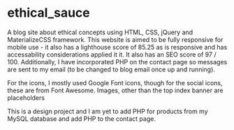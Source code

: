 # ethical_sauce
A blog site about ethical concepts using HTML, CSS, jQuery and MaterializeCSS framework. This website is aimed to be fully responsive for mobile use - it also has a lighthouse score of 85.25 as is responsive and has accessability considerations applied it it. It also has an SEO score of 97 / 100. Additionally, I have incorporated PHP on the contact page so messages are sent to my email (to be changed to blog email once up and running).

For the icons, I mostly used Google Font icons, though for the social icons, these are from Font Awesome. Images, other than the top index banner are placeholders

This is a design project and I am yet to add PHP for products from my MySQL database and add PHP to the contact page. 

